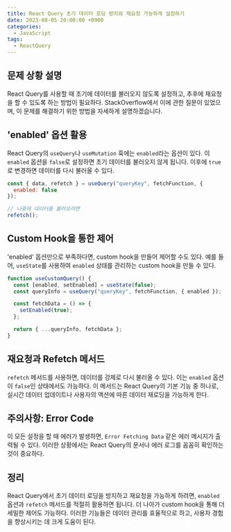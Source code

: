 ```yaml
---
title: React Query 초기 데이터 로딩 방지와 재요청 가능하게 설정하기
date: 2023-08-05 20:00:00 +0900
categories:
  - JavaScript
tags:
  - ReactQuery
---
```


## 문제 상황 설명

React Query를 사용할 때 초기에 데이터를 불러오지 않도록 설정하고, 추후에 재요청을 할 수 있도록 하는 방법이 필요하다. StackOverflow에서 이에 관한 질문이 있었으며, 이 문제를 해결하기 위한 방법을 자세하게 설명하겠습니다.

## 'enabled' 옵션 활용

React Query의 `useQuery`나 `useMutation` 훅에는 `enabled`라는 옵션이 있다. 이 `enabled` 옵션을 `false`로 설정하면 초기 데이터를 불러오지 않게 됩니다. 이후에 `true`로 변경하면 데이터를 다시 불러올 수 있다.

```javascript
const { data, refetch } = useQuery("queryKey", fetchFunction, {
  enabled: false
});

// 나중에 데이터를 불러오려면
refetch();
```

## Custom Hook을 통한 제어

'enabled' 옵션만으로 부족하다면, custom hook을 만들어 제어할 수도 있다. 예를 들어, `useState`를 사용하여 `enabled` 상태를 관리하는 custom hook을 만들 수 있다.

```javascript
function useCustomQuery() {
  const [enabled, setEnabled] = useState(false);
  const queryInfo = useQuery("queryKey", fetchFunction, { enabled });

  const fetchData = () => {
    setEnabled(true);
  };

  return { ...queryInfo, fetchData };
}
```

## 재요청과 Refetch 메서드

`refetch` 메서드를 사용하면, 데이터를 강제로 다시 불러올 수 있다. 이는 `enabled` 옵션이 `false`인 상태에서도 가능하다. 이 메서드는 React Query의 기본 기능 중 하나로, 실시간 데이터 업데이트나 사용자의 액션에 따른 데이터 재로딩을 가능하게 한다.

## 주의사항: Error Code

이 모든 설정을 할 때 에러가 발생하면, `Error Fetching Data` 같은 에러 메시지가 출력될 수 있다. 이러한 상황에서는 React Query의 문서나 에러 로그를 꼼꼼히 확인하는 것이 중요하다.

## 정리

React Query에서 초기 데이터 로딩을 방지하고 재요청을 가능하게 하려면, `enabled` 옵션과 `refetch` 메서드를 적절히 활용하면 됩니다. 더 나아가 custom hook을 통해 더 세밀한 제어도 가능하다. 이러한 기능들은 데이터 관리를 효율적으로 하고, 사용자 경험을 향상시키는 데 크게 도움이 된다.